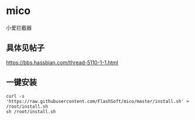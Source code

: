 # mico

小爱拦截器

## 具体见帖子
https://bbs.hassbian.com/thread-5110-1-1.html

## 一键安装
```shell
curl -s 'https://raw.githubusercontent.com/FlashSoft/mico/master/install.sh' > /root/install.sh
sh /root/install.sh
```